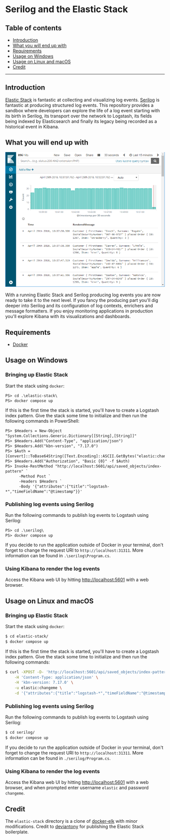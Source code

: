 # Serilog and the Elastic Stack

## Table of contents

- [Introduction](#introduction)
- [What you will end up with](#what-you-will-end-up-with)
- [Requirements](#requirements)
- [Usage on Windows](#usage-on-windows)
- [Usage on Linux and macOS](#usage-on-linux-and-macos)
- [Credit](#credit)

---

## Introduction

[Elastic Stack](https://www.elastic.co/products) is fantastic at collecting and visualizing log events. [Serilog](https://serilog.net/) is fantastic at producing structured log events. This repository provides a sandbox where developers can explore the life of a log event starting with its birth in Serilog, its transport over the network to Logstash, its fields being indexed by Elasticsearch and finally its legacy being recorded as a historical event in Kibana.

## What you will end up with

![alt text](./doc/resources/kibana.png "Kibana rendering log events")

With a running Elastic Stack and Serilog producing log events you are now ready to take it to the next level. If you fancy the producing part you'll dig deeper into Serilog and its configuration of log contexts, enrichers and message formatters. If you enjoy monitoring applications in production you'll explore Kibana with its visualizations and dashboards.

## Requirements

- [Docker](https://www.docker.com/community-edition#/download)

## Usage on Windows

### Bringing up Elastic Stack

Start the stack using `docker`:

```posh
PS> cd .\elastic-stack\
PS> docker compose up
```

If this is the first time the stack is started, you'll have to create a Logstash index pattern. Give the stack some time to initialize and then run the following commands in PowerShell:

```posh
PS> $Headers = New-Object "System.Collections.Generic.Dictionary[[String],[String]]"
PS> $Headers.Add("Content-Type", "application/json")
PS> $Headers.Add("kbn-version", "7.17.0")
PS> $Auth = [Convert]::ToBase64String([Text.Encoding]::ASCII.GetBytes("elastic:changeme"))
PS> $Headers.Add("Authorization", "Basic {0}" -f $Auth)
PS> Invoke-RestMethod "http://localhost:5601/api/saved_objects/index-pattern" `
      -Method Post `
      -Headers $Headers `
      -Body '{"attributes":{"title":"logstash-*","timeFieldName":"@timestamp"}}'
```

### Publishing log events using Serilog

Run the following commands to publish log events to Logstash using Serilog:

```posh
PS> cd .\serilog\
PS> docker compose up
```

If you decide to run the application outside of Docker in your terminal, don't forget to change the request URI to `http://localhost:31311`. More information can be found in `.\serilog\Program.cs`.

### Using Kibana to render the log events

Access the Kibana web UI by hitting [http://localhost:5601](http://localhost:5601) with a web browser.

## Usage on Linux and macOS

### Bringing up Elastic Stack

Start the stack using `docker`:

```bash
$ cd elastic-stack/
$ docker compose up
```

If this is the first time the stack is started, you'll have to create a Logstash index pattern. Give the stack some time to initialize and then run the following commands:

```bash
$ curl -XPOST -D- 'http://localhost:5601/api/saved_objects/index-pattern' \
    -H 'Content-Type: application/json' \
    -H 'kbn-version: 7.17.0' \
    -u elastic:changeme \
    -d '{"attributes":{"title":"logstash-*","timeFieldName":"@timestamp"}}'
```

### Publishing log events using Serilog

Run the following commands to publish log events to Logstash using Serilog:

```bash
$ cd serilog/
$ docker compose up
```

If you decide to run the application outside of Docker in your terminal, don't forget to change the request URI to `http://localhost:31311`. More information can be found in `./serilog/Program.cs`.

### Using Kibana to render the log events

Access the Kibana web UI by hitting [http://localhost:5601](http://localhost:5601) with a web browser, and when prompted enter username `elastic` and password `changeme`.

## Credit

The `elastic-stack` directory is a clone of [docker-elk](https://github.com/deviantony/docker-elk) with minor modifications. Credit to [deviantony](https://github.com/deviantony) for publishing the Elastic Stack boilerplate.
